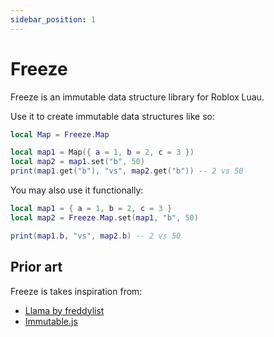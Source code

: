 ```yaml
---
sidebar_position: 1
---
```


# Freeze

Freeze is an immutable data structure library for Roblox Luau.

Use it to create immutable data structures like so:

```lua
local Map = Freeze.Map

local map1 = Map({ a = 1, b = 2, c = 3 })
local map2 = map1.set("b", 50)
print(map1.get("b"), "vs", map2.get("b")) -- 2 vs 50
```

You may also use it functionally:

```lua
local map1 = { a = 1, b = 2, c = 3 }
local map2 = Freeze.Map.set(map1, "b", 50)

print(map1.b, "vs", map2.b) -- 2 vs 50
```

## Prior art

Freeze is takes inspiration from:
- [Llama by freddylist](https://github.com/freddylist/llama)
- [Immutable.js](https://immutable-js.com/)